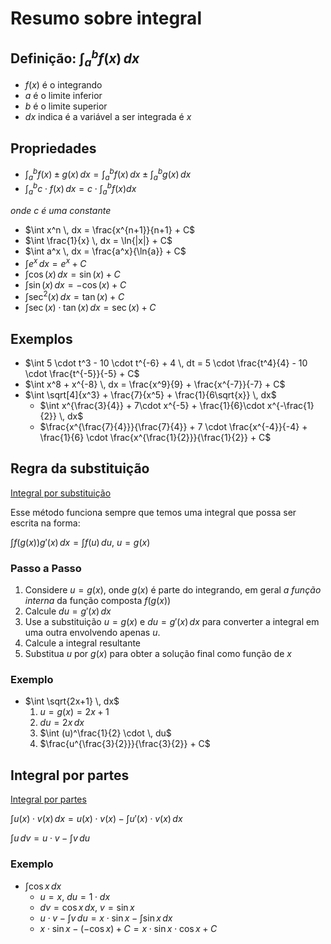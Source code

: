# Resumo sobre integral
## Definição: $\int_{a}^{b} f(x) \, dx$

- $f(x)$ é o integrando
- $a$ é o limite inferior
- $b$ é o limite superior
- $dx$ indica é a variável a ser integrada é $x$

## Propriedades

- $\int_{a}^{b} f(x) \pm g(x) \, dx = \int_{a}^{b} f(x) \, dx \pm \int_{a}^{b} g(x) \, dx$
- $\int_{a}^{b} c \cdot f(x) \, dx = c \cdot \int_{a}^{b} f(x) dx$

*onde $c$ é uma constante*

- $\int x^n \, dx = \frac{x^{n+1}}{n+1} + C$
- $\int \frac{1}{x} \, dx = \ln{|x|} + C$
- $\int a^x \, dx = \frac{a^x}{\ln{a}} + C$
- $\int e^x \, dx = e^x + C$
- $\int \cos{(x)} \, dx = \sin{(x)} + C$
- $\int \sin{(x)} \, dx = -\cos{(x)} + C$
- $\int \sec^2{(x)} \, dx = \tan{(x)} + C$
- $\int \sec{(x)} \cdot \tan{(x)} \, dx = \sec{(x)} + C$

## Exemplos

- $\int 5 \cdot t^3 - 10 \cdot t^{-6} + 4 \, dt = 5 \cdot \frac{t^4}{4} - 10 \cdot \frac{t^{-5}}{-5} + C$
- $\int x^8 + x^{-8} \, dx = \frac{x^9}{9} + \frac{x^{-7}}{-7} + C$
- $\int \sqrt[4]{x^3} + \frac{7}{x^5} + \frac{1}{6\sqrt{x}} \, dx$
	- $\int x^{\frac{3}{4}} + 7\cdot x^{-5} + \frac{1}{6}\cdot x^{-\frac{1}{2}} \, dx$
	- $\frac{x^{\frac{7}{4}}}{\frac{7}{4}} + 7 \cdot \frac{x^{-4}}{-4} + \frac{1}{6} \cdot \frac{x^{\frac{1}{2}}}{\frac{1}{2}} + C$ 

## Regra da substituição

[Integral por substituição](https://pt.khanacademy.org/math/ap-calculus-ab/ab-integration-new/ab-6-9/a/review-applying-u-substitution)

Esse método funciona sempre que temos uma integral que possa ser escrita na forma:

$\int f(g(x))g'(x) \, dx = \int f(u) \, du$, $u=g(x)$

### Passo a Passo

1. Considere $u = g(x)$, onde $g(x)$ é parte do integrando, em geral *a função interna* da função composta $f(g(x))$
2. Calcule $du = g'(x) \, dx$
3. Use a substituição $u = g(x)$ e $du = g'(x) \, dx$ para converter a integral em uma outra envolvendo apenas $u$.
4. Calcule a integral resultante
5. Substitua $u$ por $g(x)$ para obter a solução final como função de $x$

### Exemplo

- $\int \sqrt{2x+1} \, dx$
	1. $u=g(x) = 2x+1$
	2. $du = 2x \, dx$
	3. $\int (u)^\frac{1}{2} \cdot  \, du$
	4. $\frac{u^{\frac{3}{2}}}{\frac{3}{2}} + C$


## Integral por partes

[Integral por partes](https://pt.khanacademy.org/math/ap-calculus-bc/bc-integration-new/bc-6-11/a/integration-by-parts-review)

$\int u(x) \cdot v(x) \, dx = u(x) \cdot v(x) - \int u'(x) \cdot v(x) \, dx$

$\int u \, dv = u \cdot v - \int v \, du$

### Exemplo

- $\int \cos{x} \, dx$ 
	- $u=x$, $du=1\cdot dx$
	- $dv = \cos{x} \, dx$, $v = \sin{x}$
	- $u\cdot v - \int v \, du = x\cdot \sin{x} - \int \sin{x} \, dx$
	- $x\cdot \sin{x} - (-\cos{x}) + C = x\cdot \sin{x} \cdot \cos{x} + C$

